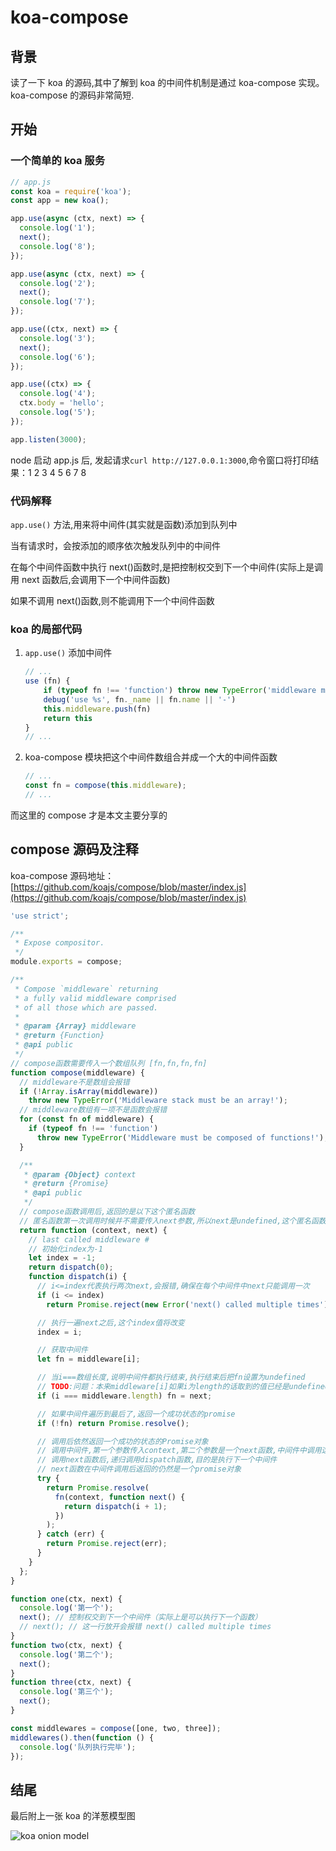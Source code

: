 # koa-compose

## 背景

读了一下 koa 的源码,其中了解到 koa 的中间件机制是通过 koa-compose 实现。koa-compose 的源码非常简短.

## 开始

### 一个简单的 koa 服务

```js
// app.js
const koa = require('koa');
const app = new koa();

app.use(async (ctx, next) => {
  console.log('1');
  next();
  console.log('8');
});

app.use(async (ctx, next) => {
  console.log('2');
  next();
  console.log('7');
});

app.use((ctx, next) => {
  console.log('3');
  next();
  console.log('6');
});

app.use((ctx) => {
  console.log('4');
  ctx.body = 'hello';
  console.log('5');
});

app.listen(3000);
```

node 启动 app.js 后, 发起请求`curl http://127.0.0.1:3000`,命令窗口将打印结果：1 2 3 4 5 6 7 8

### 代码解释

`app.use()` 方法,用来将中间件(其实就是函数)添加到队列中

当有请求时，会按添加的顺序依次触发队列中的中间件

在每个中间件函数中执行 next()函数时,是把控制权交到下一个中间件(实际上是调用 next 函数后,会调用下一个中间件函数)

如果不调用 next()函数,则不能调用下一个中间件函数

### koa 的局部代码

1. `app.use()` 添加中间件

   ```js
   // ...
   use (fn) {
       if (typeof fn !== 'function') throw new TypeError('middleware must be a function!')
       debug('use %s', fn._name || fn.name || '-')
       this.middleware.push(fn)
       return this
   }
   // ...
   ```

1. koa-compose 模块把这个中间件数组合并成一个大的中间件函数

   ```js
   // ...
   const fn = compose(this.middleware);
   // ...
   ```

而这里的 compose 才是本文主要分享的

## compose 源码及注释

koa-compose 源码地址：[https://github.com/koajs/compose/blob/master/index.js](https://github.com/koajs/compose/blob/master/index.js)

```js
'use strict';

/**
 * Expose compositor.
 */
module.exports = compose;

/**
 * Compose `middleware` returning
 * a fully valid middleware comprised
 * of all those which are passed.
 *
 * @param {Array} middleware
 * @return {Function}
 * @api public
 */
// compose函数需要传入一个数组队列 [fn,fn,fn,fn]
function compose(middleware) {
  // middleware不是数组会报错
  if (!Array.isArray(middleware))
    throw new TypeError('Middleware stack must be an array!');
  // middleware数组有一项不是函数会报错
  for (const fn of middleware) {
    if (typeof fn !== 'function')
      throw new TypeError('Middleware must be composed of functions!');
  }

  /**
   * @param {Object} context
   * @return {Promise}
   * @api public
   */
  // compose函数调用后,返回的是以下这个匿名函数
  // 匿名函数第一次调用时候并不需要传入next参数,所以next是undefined,这个匿名函数返回一个promise
  return function (context, next) {
    // last called middleware #
    // 初始化index为-1
    let index = -1;
    return dispatch(0);
    function dispatch(i) {
      // i<=index代表执行两次next,会报错,确保在每个中间件中next只能调用一次
      if (i <= index)
        return Promise.reject(new Error('next() called multiple times'));

      // 执行一遍next之后,这个index值将改变
      index = i;

      // 获取中间件
      let fn = middleware[i];

      // 当i===数组长度,说明中间件都执行结束,执行结束后把fn设置为undefined
      // TODO:问题：本来middleware[i]如果i为length的话取到的值已经是undefined了,为什么要重新给fn设置为undefined呢？
      if (i === middleware.length) fn = next;

      // 如果中间件遍历到最后了,返回一个成功状态的promise
      if (!fn) return Promise.resolve();

      // 调用后依然返回一个成功的状态的Promise对象
      // 调用中间件,第一个参数传入context,第二个参数是一个next函数,中间件中调用这个next函数
      // 调用next函数后,递归调用dispatch函数,目的是执行下一个中间件
      // next函数在中间件调用后返回的仍然是一个promise对象
      try {
        return Promise.resolve(
          fn(context, function next() {
            return dispatch(i + 1);
          })
        );
      } catch (err) {
        return Promise.reject(err);
      }
    }
  };
}
```

```js
function one(ctx, next) {
  console.log('第一个');
  next(); // 控制权交到下一个中间件（实际上是可以执行下一个函数）
  // next(); // 这一行放开会报错 next() called multiple times
}
function two(ctx, next) {
  console.log('第二个');
  next();
}
function three(ctx, next) {
  console.log('第三个');
  next();
}

const middlewares = compose([one, two, three]);
middlewares().then(function () {
  console.log('队列执行完毕');
});
```

## 结尾

最后附上一张 koa 的洋葱模型图

![koa onion model](https://cdn.jsdelivr.net/gh/Jehadsama/myImages@master/images/koa-onion-model.1a72mq3lkti8.png)
